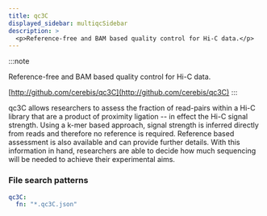 ```yaml
---
title: qc3C
displayed_sidebar: multiqcSidebar
description: >
  <p>Reference-free and BAM based quality control for Hi-C data.</p>
---
```


<!--
~~~~~ DO NOT EDIT ~~~~~
This file is autogenerated from the MultiQC module python docstring.
Do not edit the markdown, it will be overwritten.

File path for the source of this content: multiqc/modules/qc3C/qc3C.py
~~~~~~~~~~~~~~~~~~~~~~~
-->

:::note

<p>Reference-free and BAM based quality control for Hi-C data.</p>

[http://github.com/cerebis/qc3C](http://github.com/cerebis/qc3C)
:::

qc3C allows researchers to assess the fraction of read-pairs within a Hi-C library that are a product
of proximity ligation -- in effect the Hi-C signal strength. Using a k-mer based approach, signal strength
is inferred directly from reads and therefore no reference is required. Reference based assessment is also
available and can provide further details.
With this information in hand, researchers are able to decide how much sequencing will be needed to achieve
their experimental aims.

### File search patterns

```yaml
qc3C:
  fn: "*.qc3C.json"
```
